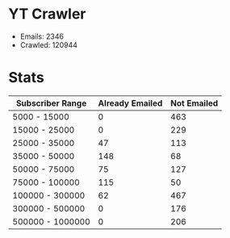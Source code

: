 # YT Crawler
- Emails: 2346
- Crawled: 120944

# Stats
| Subscriber Range  | Already Emailed | Not Emailed |
|-------|-------|-------|
| 5000 - 15000 | 0 | 463 |
| 15000 - 25000 | 0 | 229 |
| 25000 - 35000 | 47 | 113 |
| 35000 - 50000 | 148 | 68 |
| 50000 - 75000 | 75 | 127 |
| 75000 - 100000 | 115 | 50 |
| 100000 - 300000 | 62 | 467 |
| 300000 - 500000 | 0 | 176 |
| 500000 - 1000000 | 0 | 206 |
